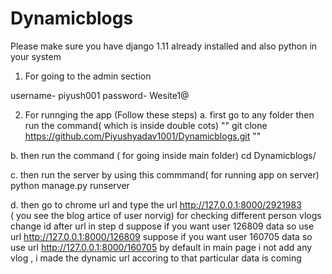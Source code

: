 # Dynamicblogs
Please make sure you have django 1.11 already installed and also python in your system 

1. For going to the admin section

username-  piyush001
password-  Wesite1@


2. For runnging the app (Follow these steps)
a. first go to any folder then run the command( which is inside double cots)
"" git clone https://github.com/Piyushyadav1001/Dynamicblogs.git ""

b. then run the command ( for going inside main folder)
cd Dynamicblogs/

c. then run the server by using this commmand( for running app on server)
python manage.py runserver 

d. then go to chrome url and type the url
http://127.0.0.1:8000/2921983   
( you see the blog artice of user norvig)
for checking different person vlogs change id after url in step d
suppose if you want user 126809 data so use url
http://127.0.0.1:8000/126809
suppose if you want user 160705 data so use url
http://127.0.0.1:8000/160705
by default in main page i not add any vlog , i made the dynamic url accoring to that particular data is coming 




